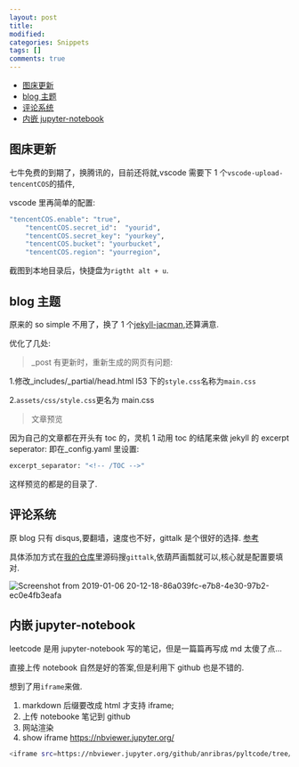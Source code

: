```yaml
---
layout: post
title:
modified:
categories: Snippets
tags: []
comments: true
---
```


<!-- TOC -->

- [图床更新](#图床更新)
- [blog 主题](#blog-主题)
- [评论系统](#评论系统)
- [内嵌 jupyter-notebook](#内嵌-jupyter-notebook)

<!-- /TOC -->

## 图床更新

七牛免费的到期了，换腾讯的，目前还将就,vscode 需要下 1 个`vscode-upload-tencentCOS`的插件,

vscode 里再简单的配置:

```sh
"tencentCOS.enable": "true",
    "tencentCOS.secret_id":  "yourid",
    "tencentCOS.secret_key": "yourkey",
    "tencentCOS.bucket": "yourbucket",
    "tencentCOS.region": "yourregion",
```

截图到本地目录后，快捷盘为`rigtht alt + u`.

## blog 主题

原来的 so simple 不用了，换了 1 个[jekyll-jacman](https://github.com/simpleyyt/jekyll-jacman),还算满意.

优化了几处:

> \_post 有更新时，重新生成的网页有问题:

1.修改\_includes/\_partial/head.html l53 下的`style.css`名称为`main.css`

2.`assets/css/style.css`更名为 main.css

> 文章预览

因为自己的文章都在开头有 toc 的，灵机 1 动用 toc 的结尾来做 jekyll 的 excerpt seperator:
即在\_config.yaml 里设置:

```sh
excerpt_separator: "<!-- /TOC -->"
```

这样预览的都是的目录了.

## 评论系统

原 blog 只有 disqus,要翻墙，速度也不好，gittalk 是个很好的选择.
[参考](https://blog.csdn.net/madridcrls7/article/details/80871596)

具体添加方式在[我的仓库](https://github.com/anribras/anribras.github.io)里源码搜`gittalk`,依葫芦画瓢就可以,核心就是配置要填对.

![Screenshot from 2019-01-06 20-12-18-86a039fc-e7b8-4e30-97b2-ec0e4fb3eafa](https://images-1257933000.cos.ap-chengdu.myqcloud.com/Screenshot%20from%202019-01-06%2020-12-18-86a039fc-e7b8-4e30-97b2-ec0e4fb3eafa.png)

## 内嵌 jupyter-notebook

leetcode 是用 jupyter-notebook 写的笔记，但是一篇篇再写成 md 太傻了点...

直接上传 notebook 自然是好的答案,但是利用下 github 也是不错的.

想到了用`iframe`来做.

1. markdown 后缀要改成 html 才支持 iframe;
2. 上传 notebooke 笔记到 github
3. 网站渲染
4. show iframe
<https://nbviewer.jupyter.org/>

```sh
<iframe src=https://nbviewer.jupyter.org/github/anribras/pyltcode/tree/master/ height="1000" width="100%"></iframe>
```
